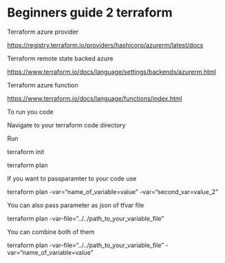 # Beginners guide 2 terraform


Terraform azure provider

https://registry.terraform.io/providers/hashicorp/azurerm/latest/docs


Terraform remote state backed azure

https://www.terraform.io/docs/language/settings/backends/azurerm.html

Terraform azure function

https://www.terraform.io/docs/language/functions/index.html

To run you code

Navigate to your terraform code directory

Run

   terraform init

  terraform plan

   If you want to passparamter to your code use 
     
  terraform plan -var=“name_of_variable=value” -var=“second_var=value_2”

  You can also pass parameter as json of tfvar file

  terraform plan -var-file=“../../path_to_your_variable_file” 

   You can combine both of them
   
  terraform plan -var-file=“../../path_to_your_variable_file” -var=“name_of_variable=value” 
